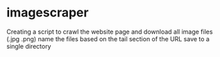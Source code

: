 # imagescraper

Creating a script to crawl the website page and download all image files (.jpg .png)
  name the files based on the tail section of the URL
  save to a single directory
